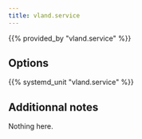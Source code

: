```yaml
---
title: vland.service
---
```


{{% provided_by "vland.service" %}}

## Options

{{% systemd_unit "vland.service" %}}

## Additionnal notes

Nothing here.